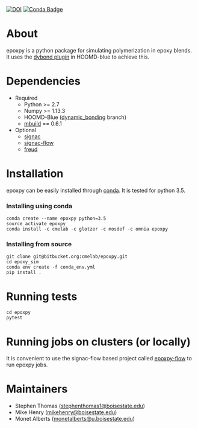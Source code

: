 [![DOI](https://zenodo.org/badge/106355819.svg)](https://zenodo.org/badge/latestdoi/106355819)
[![Conda Badge](https://anaconda.org/cmelab/epoxpy/badges/version.svg)](https://anaconda.org/cmelab/epoxpy)

# About #
epoxpy is a python package for simulating polymerization in epoxy blends. It uses the [dybond plugin](https://bitbucket.org/cmelab/hoomd_blue) in HOOMD-blue to achieve this.

# Dependencies
* Required
	* Python >= 2.7
	* Numpy  >= 1.13.3
	* HOOMD-Blue ([dynamic_bonding](https://bitbucket.org/cmelab/hoomd_blue) branch)
	* [mbuild](http://mosdef-hub.github.io/mbuild/) == 0.6.1 
* Optional
	* [signac](http://signac.readthedocs.io/en/latest/)
	* [signac-flow](https://signac-flow.readthedocs.io/en/latest/)
	* [freud](http://glotzerlab.engin.umich.edu/freud/)
	
# Installation

epoxpy can be easily installed through [conda](https://conda.io/docs/install/quick.html#miniconda-quick-install-requirements). It is tested for python 3.5.

### Installing using conda

```
conda create --name epoxpy python=3.5
source activate epoxpy
conda install -c cmelab -c glotzer -c mosdef -c omnia epoxpy
```

### Installing from source

```
git clone git@bitbucket.org:cmelab/epoxpy.git
cd epoxy_sim
conda env create -f conda_env.yml
pip install .
```
# Running tests
```
cd epoxpy
pytest
```

# Running jobs on clusters (or locally)

It is convenient to use the signac-flow based project called [epoxpy-flow](https://bitbucket.org/cmelab/epoxpy-flow) to run epoxpy jobs. 

# Maintainers

* Stephen Thomas (stephenthomas1@boisestate.edu)
* Mike Henry (mikehenry@boisestate.edu)
* Monet Alberts (monetalberts@u.boisestate.edu)
